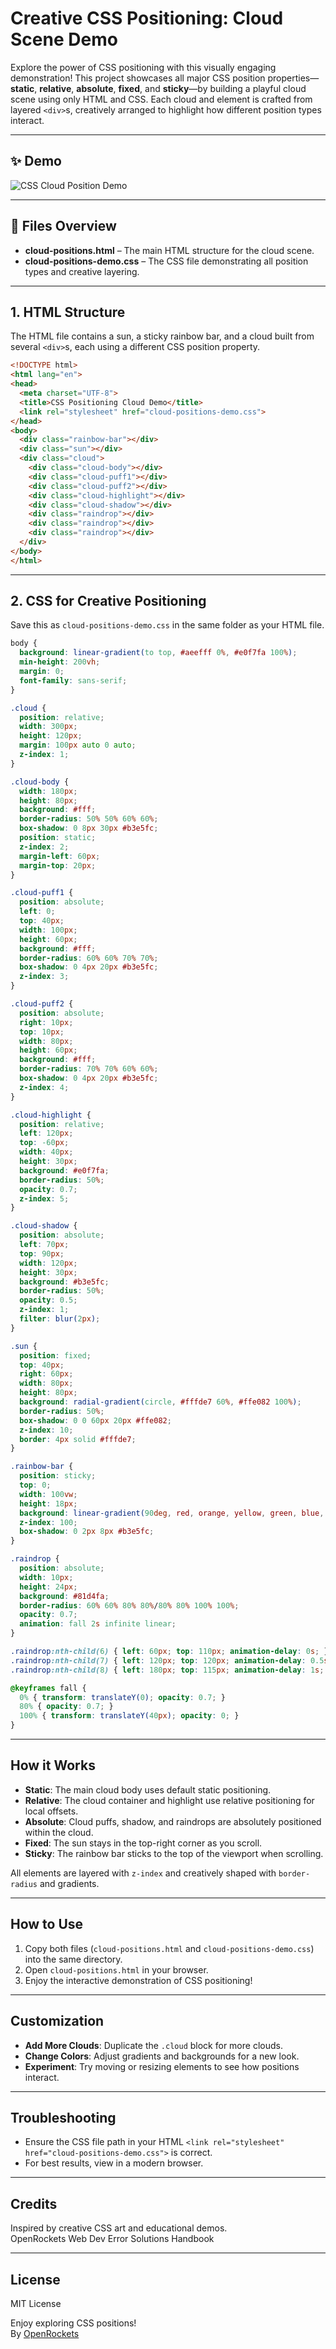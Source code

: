 # Creative CSS Positioning: Cloud Scene Demo

Explore the power of CSS positioning with this visually engaging demonstration! This project showcases all major CSS position properties—**static**, **relative**, **absolute**, **fixed**, and **sticky**—by building a playful cloud scene using only HTML and CSS. Each cloud and element is crafted from layered `<div>`s, creatively arranged to highlight how different position types interact.

---

## ✨ Demo

<img src="https://i.ibb.co/LXrxHvkp/image.png" alt="CSS Cloud Position Demo" border="0">

---

## 📁 Files Overview

- **cloud-positions.html** – The main HTML structure for the cloud scene.
- **cloud-positions-demo.css** – The CSS file demonstrating all position types and creative layering.

---

## 1. HTML Structure

The HTML file contains a sun, a sticky rainbow bar, and a cloud built from several `<div>`s, each using a different CSS position property.

```html
<!DOCTYPE html>
<html lang="en">
<head>
  <meta charset="UTF-8">
  <title>CSS Positioning Cloud Demo</title>
  <link rel="stylesheet" href="cloud-positions-demo.css">
</head>
<body>
  <div class="rainbow-bar"></div>
  <div class="sun"></div>
  <div class="cloud">
    <div class="cloud-body"></div>
    <div class="cloud-puff1"></div>
    <div class="cloud-puff2"></div>
    <div class="cloud-highlight"></div>
    <div class="cloud-shadow"></div>
    <div class="raindrop"></div>
    <div class="raindrop"></div>
    <div class="raindrop"></div>
  </div>
</body>
</html>
```

---

## 2. CSS for Creative Positioning

Save this as `cloud-positions-demo.css` in the same folder as your HTML file.

```css
body {
  background: linear-gradient(to top, #aeefff 0%, #e0f7fa 100%);
  min-height: 200vh;
  margin: 0;
  font-family: sans-serif;
}

.cloud {
  position: relative;
  width: 300px;
  height: 120px;
  margin: 100px auto 0 auto;
  z-index: 1;
}

.cloud-body {
  width: 180px;
  height: 80px;
  background: #fff;
  border-radius: 50% 50% 60% 60%;
  box-shadow: 0 8px 30px #b3e5fc;
  position: static;
  z-index: 2;
  margin-left: 60px;
  margin-top: 20px;
}

.cloud-puff1 {
  position: absolute;
  left: 0;
  top: 40px;
  width: 100px;
  height: 60px;
  background: #fff;
  border-radius: 60% 60% 70% 70%;
  box-shadow: 0 4px 20px #b3e5fc;
  z-index: 3;
}

.cloud-puff2 {
  position: absolute;
  right: 10px;
  top: 10px;
  width: 80px;
  height: 60px;
  background: #fff;
  border-radius: 70% 70% 60% 60%;
  box-shadow: 0 4px 20px #b3e5fc;
  z-index: 4;
}

.cloud-highlight {
  position: relative;
  left: 120px;
  top: -60px;
  width: 40px;
  height: 30px;
  background: #e0f7fa;
  border-radius: 50%;
  opacity: 0.7;
  z-index: 5;
}

.cloud-shadow {
  position: absolute;
  left: 70px;
  top: 90px;
  width: 120px;
  height: 30px;
  background: #b3e5fc;
  border-radius: 50%;
  opacity: 0.5;
  z-index: 1;
  filter: blur(2px);
}

.sun {
  position: fixed;
  top: 40px;
  right: 60px;
  width: 80px;
  height: 80px;
  background: radial-gradient(circle, #fffde7 60%, #ffe082 100%);
  border-radius: 50%;
  box-shadow: 0 0 60px 20px #ffe082;
  z-index: 10;
  border: 4px solid #fffde7;
}

.rainbow-bar {
  position: sticky;
  top: 0;
  width: 100vw;
  height: 18px;
  background: linear-gradient(90deg, red, orange, yellow, green, blue, indigo, violet);
  z-index: 100;
  box-shadow: 0 2px 8px #b3e5fc;
}

.raindrop {
  position: absolute;
  width: 10px;
  height: 24px;
  background: #81d4fa;
  border-radius: 60% 60% 80% 80%/80% 80% 100% 100%;
  opacity: 0.7;
  animation: fall 2s infinite linear;
}

.raindrop:nth-child(6) { left: 60px; top: 110px; animation-delay: 0s; }
.raindrop:nth-child(7) { left: 120px; top: 120px; animation-delay: 0.5s; }
.raindrop:nth-child(8) { left: 180px; top: 115px; animation-delay: 1s; }

@keyframes fall {
  0% { transform: translateY(0); opacity: 0.7; }
  80% { opacity: 0.7; }
  100% { transform: translateY(40px); opacity: 0; }
}
```

---

## How it Works

- **Static**: The main cloud body uses default static positioning.
- **Relative**: The cloud container and highlight use relative positioning for local offsets.
- **Absolute**: Cloud puffs, shadow, and raindrops are absolutely positioned within the cloud.
- **Fixed**: The sun stays in the top-right corner as you scroll.
- **Sticky**: The rainbow bar sticks to the top of the viewport when scrolling.

All elements are layered with `z-index` and creatively shaped with `border-radius` and gradients.

---

## How to Use

1. Copy both files (`cloud-positions.html` and `cloud-positions-demo.css`) into the same directory.
2. Open `cloud-positions.html` in your browser.
3. Enjoy the interactive demonstration of CSS positioning!

---

## Customization

- **Add More Clouds**: Duplicate the `.cloud` block for more clouds.
- **Change Colors**: Adjust gradients and backgrounds for a new look.
- **Experiment**: Try moving or resizing elements to see how positions interact.

---

## Troubleshooting

- Ensure the CSS file path in your HTML `<link rel="stylesheet" href="cloud-positions-demo.css">` is correct.
- For best results, view in a modern browser.

---

## Credits

Inspired by creative CSS art and educational demos.  
OpenRockets Web Dev Error Solutions Handbook

---

## License

MIT License

Enjoy exploring CSS positions!
<br>
By <a href="https://github.com/OpenRockets/web-dev-error-solutions">OpenRockets</a>